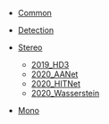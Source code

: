 - [Common](Common/)

- [Detection](Detection/)
<!-- 
  - [2019_FCOS](Detection/FCOS.md) -->

- [Stereo](Stereo/)

  - [2019_HD3](Stereo/HD3.md)
  - [2020_AANet](Stereo/AANet.md)
  - [2020_HITNet](Stereo/HITNet.md)
  - [2020_Wasserstein](Stereo/Wasserstein.md)

- [Mono](Mono/)
<!-- 
  - [2019_MonoDepth2](Mono/MonoDepth2.md)
  - [2020_MiDaS](Mono/MiDaS.md) -->